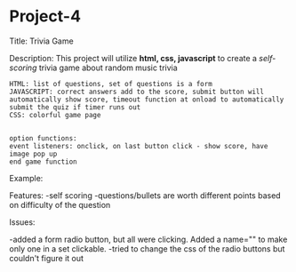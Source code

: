 # Project-4

Title: Trivia Game

Description: This project will utilize **html, css, javascript** to create a _self-scoring_ trivia game about random music trivia

    HTML: list of questions, set of questions is a form
    JAVASCRIPT: correct answers add to the score, submit button will automatically show score, timeout function at onload to automatically submit the quiz if timer runs out
    CSS: colorful game page


    option functions:
    event listeners: onclick, on last button click - show score, have image pop up
    end game function

Example:

Features:
-self scoring
-questions/bullets are worth different points based on difficulty of the question

Issues:

-added a form radio button, but all were clicking. Added a name="" to make only one in a set clickable.
-tried to change the css of the radio buttons but couldn't figure it out
